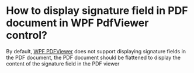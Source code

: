 # How to display signature field in PDF document in WPF PdfViewer control?

By default, [WPF PDFViewer](https://www.syncfusion.com/wpf-controls/pdf-viewer) does not support displaying signature fields in the PDF document, the PDF document should be flattened to display the content of the signature field in the PDF viewer

